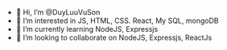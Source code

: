 - 👋 Hi, I’m @DuyLuuVuSon
- 👀 I’m interested in JS, HTML, CSS. React, My SQL, mongoDB
- 🌱 I’m currently learning NodeJS, Expressjs
- 💞️ I’m looking to collaborate on NodeJS, Expressjs, ReactJs


<!---
DuyLuuVuSon/DuyLuuVuSon is a ✨ special ✨ repository because its `README.md` (this file) appears on your GitHub profile.
You can click the Preview link to take a look at your changes.
--->
